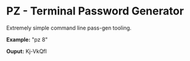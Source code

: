 # PZ - Terminal Password Generator

Extremely simple command line pass-gen tooling.

**Example:** "pz 8"

**Ouput:** Kj-VkQfI

